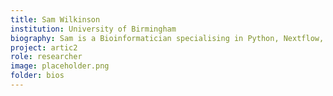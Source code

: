 ```yaml
---
title: Sam Wilkinson
institution: University of Birmingham
biography: Sam is a Bioinformatician specialising in Python, Nextflow, and cloud engineering based at the University of Birmingham. He maintains the ARTIC amplicon assembly pipelines and can often be found frowning at his monitor while frantically trying to squash bugs he created while squashing a previous bug.
project: artic2
role: researcher
image: placeholder.png
folder: bios
---
```

